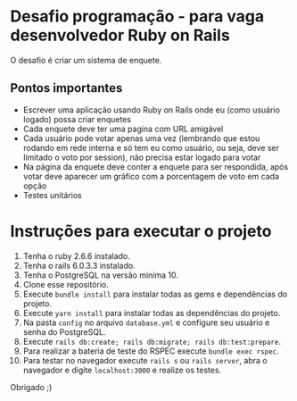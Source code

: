 # Desafio programação - para vaga desenvolvedor Ruby on Rails

O desafio é criar um sistema de enquete.

## Pontos importantes

* Escrever uma aplicação usando Ruby on Rails onde eu (como usuário logado) possa criar enquetes
* Cada enquete deve ter uma pagina com URL amigável
* Cada usuário pode votar apenas uma vez (lembrando que estou rodando em rede interna e só tem eu como usuário, ou seja, deve ser limitado o voto por session), não precisa estar logado para votar
* Na página da enquete deve conter a enquete para ser respondida, após votar deve aparecer um gráfico com a porcentagem de voto em cada opção
* Testes unitários

# Instruções para executar o projeto

1. Tenha o ruby 2.6.6 instalado.
2. Tenha o rails 6.0.3.3 instalado.
3. Tenha o PostgreSQL na versão miníma 10.
4. Clone esse repositório.
5. Execute `bundle install` para instalar todas as gems e dependências do projeto.
6. Execute `yarn install` para instalar todas as dependências do projeto.
7. Na pasta `config` no arquivo `database.yml` e configure seu usuário e senha do PostgreSQL.
8. Execute `rails db:create; rails db:migrate; rails db:test:prepare`.
9. Para realizar a bateria de teste do RSPEC execute `bundle exec rspec`.
10. Para testar no navegador execute `rails s` ou `rails server`, abra o navegador e digite `localhost:3000` e realize os testes.

Obrigado ;)
